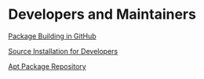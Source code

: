 # Developers and Maintainers

[Package Building in GitHub](package-builds.md)

[Source Installation for Developers](source-install.md)

[Apt Package Repository](aptly.md)